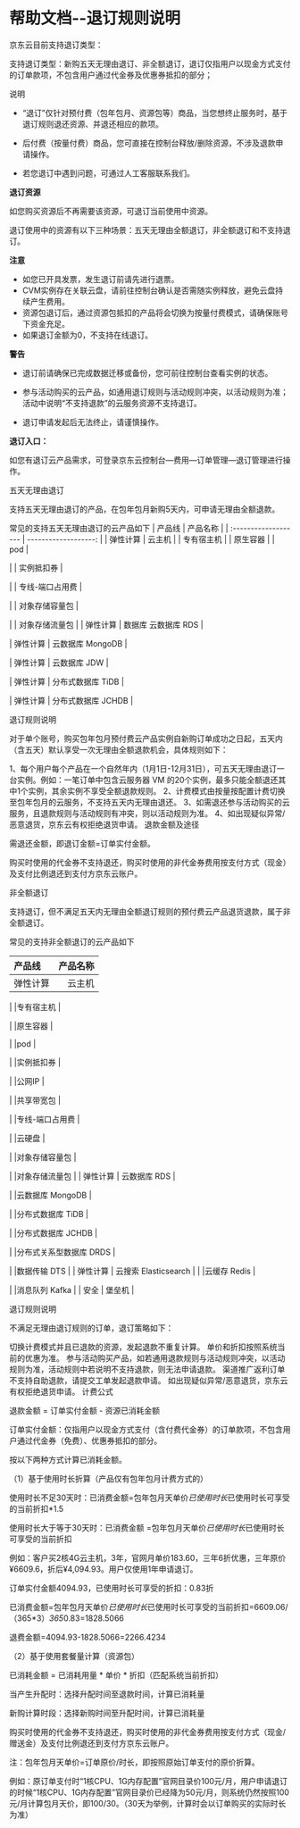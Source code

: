 #  帮助文档--退订规则说明
京东云目前支持退订类型：

支持退订类型：新购五天无理由退订、非全额退订，退订仅指用户以现金方式支付的订单款项，不包含用户通过代金券及优惠券抵扣的部分；

说明 

- “退订”仅针对预付费（包年包月、资源包等）商品，当您想终止服务时，基于退订规则退还资源、并退还相应的款项。

- 后付费（按量付费）商品，您可直接在控制台释放/删除资源，不涉及退款申请操作。

- 若您退订中遇到问题，可通过人工客服联系我们。



**退订资源**

如您购买资源后不再需要该资源，可退订当前使用中资源。

退订使用中的资源有以下三种场景：五天无理由全额退订，非全额退订和不支持退订。

**注意** 

- 如您已开具发票，发生退订前请先进行退票。
- CVM实例存在关联云盘，请前往控制台确认是否需随实例释放，避免云盘持续产生费用。
- 资源包退订后，通过资源包抵扣的产品将会切换为按量付费模式，请确保账号下资金充足。
- 如果退订金额为0，不支持在线退订。


**警告**

- 退订前请确保已完成数据迁移或备份，您可前往控制台查看实例的状态。

- 参与活动购买的云产品，如通用退订规则与活动规则冲突，以活动规则为准；活动中说明“不支持退款”的云服务资源不支持退订。

- 退订申请发起后无法终止，请谨慎操作。

**退订入口：**

如您有退订云产品需求，可登录京东云控制台—费用—订单管理—退订管理进行操作。



五天无理由退订

支持五天无理由退订的产品，在包年包月新购5天内，可申请无理由全额退款。

常见的支持五天无理由退订的云产品如下
| 产品线                | 产品名称              |
| :------------------- | -------------------: |
| 弹性计算  | 云主机 |
           | 专有宿主机 |
           | 原生容器 |
           | pod |

|   | 实例抵扣券 |

|   | 专线-端口占用费 |

|   | 对象存储容量包 |

|  | 对象存储流量包 |
| 弹性计算  | 数据库	云数据库 RDS |

| 弹性计算  | 云数据库 MongoDB |

| 弹性计算  | 云数据库 JDW |

| 弹性计算  | 分布式数据库 TiDB |

| 弹性计算  | 分布式数据库 JCHDB |


退订规则说明

对于单个账号，购买包年包月预付费云产品实例自新购订单成功之日起，五天内（含五天）默认享受一次无理由全额退款机会，具体规则如下：

1、每个用户每个产品在一个自然年内（1月1日-12月31日），可五天无理由退订一台实例。例如：一笔订单中包含云服务器 VM 的20个实例，最多只能全额退还其中1个实例，其余实例不享受全额退款规则。
2、计费模式由按量按配置计费切换至包年包月的云服务，不支持五天内无理由退还。
3、如需退还参与活动购买的云服务，且退款规则与活动规则有冲突，则以活动规则为准。
4、如出现疑似异常/恶意退货，京东云有权拒绝退货申请。
退款金额及途径

需退还金额，即退订金额=订单实付金额。

购买时使用的代金券不支持退还，购买时使用的非代金券费用按支付方式（现金）及支付比例退还到支付方京东云账户。



非全额退订

支持退订，但不满足五天内无理由全额退订规则的预付费云产品退货退款，属于非全额退订。

常见的支持非全额退订的云产品如下

| 产品线                | 产品名称              |
| :------------------- | -------------------: |
| 弹性计算  | 云主机 |

|   |专有宿主机 |

|   |原生容器 |

|   |pod |

|   |实例抵扣券 |

|   |公网IP |

|   |共享带宽包 |

|   |专线-端口占用费 |

|   |云硬盘 |

|   |对象存储容量包 |

|   |对象存储流量包 |
| 弹性计算 | 云数据库 RDS |

|   |云数据库 MongoDB |

|   |分布式数据库 TiDB |

|   |分布式数据库 JCHDB |

|   |分布式关系型数据库 DRDS |

|   |数据传输 DTS |
| 弹性计算 | 	云搜索 Elasticsearch |
|   |云缓存 Redis |

|   |消息队列 Kafka |
| 安全 |	堡垒机 |

退订规则说明

不满足无理由退订规则的订单，退订策略如下：

切换计费模式并且已退款的资源，发起退款不重复计算。
单价和折扣按照系统当前的优惠为准。
参与活动购买产品，如若通用退款规则与活动规则冲突，以活动规则为准，活动规则中若说明不支持退款，则无法申请退款。
渠道推广返利订单不支持自助退款，请提交工单发起退款申请。
如出现疑似异常/恶意退货，京东云有权拒绝退货申请。
计费公式

退款金额 = 订单实付金额 - 资源已消耗金额

订单实付金额：仅指用户以现金方式支付（含付费代金券）的订单款项，不包含用户通过代金券（免费）、优惠券抵扣的部分。

按以下两种方式计算已消耗金额。

（1）基于使用时长折算（产品仅有包年包月计费方式的）

使用时长不足30天时：已消费金额=包年包月天单价*已使用时长*已使用时长可享受的当前折扣*1.5

使用时长大于等于30天时：已消费金额 =包年包月天单价*已使用时长*已使用时长可享受的当前折扣

例如：客户买2核4G云主机，3年，官网月单价183.60，三年6折优惠，三年原价¥6609.6，折后¥4,094.93。用户仅使用1年申请退订。

订单实付金额4094.93，已使用时长可享受的折扣：0.83折

已消费金额=包年包月天单价*已使用时长*已使用时长可享受的当前折扣=6609.06/（365*3）*365*0.83=1828.5066

退费金额=4094.93-1828.5066=2266.4234



（2）基于使用套餐量计算（资源包）

已消耗金额 = 已消耗用量 * 单价 * 折扣（匹配系统当前折扣）

当产生升配时：选择升配时间至退款时间，计算已消耗量

新购计算时段：选择新购时间至升配时间，计算已消耗量

购买时使用的代金券不支持退还，购买时使用的非代金券费用按支付方式（现金/赠送金）及支付比例退还到支付方京东云账户。

注：包年包月天单价=订单原价/时长，即按照原始订单支付的原价折算。

例如：原订单支付时“1核CPU、1G内存配置”官网目录价100元/月，用户申请退订的时候“1核CPU、1G内存配置”官网目录价已经降为50元/月，则系统仍然按照100元/月计算包月天价，即100/30。（30天为举例，计算时会以订单购买的实际时长为准）
